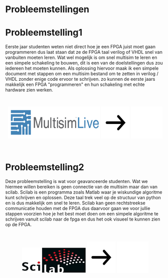 # **Probleemstellingen**

# Probleemstelling1
Eerste jaar studenten weten niet direct hoe je een FPGA juist moet gaan programmeren dus laat staan dat ze de FPGA taal verilog of VHDL snel van vanbuiten moeten leren. Wat wel mogelijk is om snel multisim te leren en een simpele schakeling te bouwen, dit is een van de doelstellingen dus zou iedereen het moeten kunnen. Als oplossing hiervoor maak ik een simpele document met stappen om een multisim bestand om te zetten in verilog / VHDL zonder enige code ervoor te schrijven. zo kunnen de eerste jaars makkelijk een FPGA "programmeren" en hun schakeling met echte hardware zien werken.  

<br>
<p align="center" >
<img img width="290" height="100" src='img/multisim.png'></img>
<img img width="90" height="100" src='img/arrow2.png'></img>
<img width="100" height="100" img src='img/fpga.png'></img>
</p>
<br>


# Probleemstelling2
Deze probleemstelling is wat voor geavanceerde studenten. Wat we hiermee willen bereiken is geen connectie van de multisim maar dan van scilab. Scilab is een programma zoals Matlab waar je wiskundige algoritme kunt schrijven en oplossen. Deze taal trek veel op de structuur van python en is dus makkelijk om snel te leren. Scilab kan geen rechtstreekse communicatie houden met de FPGA dus daarvoor gaan we voor jullie stappen voorzien hoe je het best moet doen om een simpele algoritme te schrijven vanuit scilab naar de fpga en dus het ook visueel te kunnen zien op de FPGA.

<br>

<p align="center">
<img img width="200" height="80" src='img/scilab.png'></img>
<img img width="90" height="100" src='img/arrow2.png'></img>
<img width="100" height="100" img src='img/fpga.png'></img>

</p>